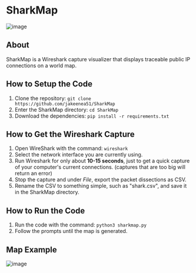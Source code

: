 # SharkMap

![image](https://user-images.githubusercontent.com/91490989/188681978-a8f0fca5-3845-4785-bebb-cf6a682bd286.png)

## About
SharkMap is a Wireshark capture visualizer that displays traceable public IP connections on a world map.

## How to Setup the Code
1. Clone the repository: `git clone https://github.com/jakeenea51/SharkMap`
2. Enter the SharkMap directory: `cd SharkMap`
3. Download the dependencies: `pip install -r requirements.txt`

## How to Get the Wireshark Capture
1. Open WireShark with the command: `wireshark`
2. Select the network interface you are currently using.
3. Run Wireshark for only about **10-15 seconds**, just to get a quick capture of your computer's current connections. (captures that are too big will return an error)
4. Stop the capture and under *File*, export the packet dissections as CSV.
5. Rename the CSV to something simple, such as "shark.csv", and save it in the SharkMap directory.

## How to Run the Code
1. Run the code with the command: `python3 sharkmap.py`
2. Follow the prompts until the map is generated.

## Map Example
![image](https://user-images.githubusercontent.com/91490989/188692936-f8926665-c75f-4624-8872-ef7881dadcc1.png)

